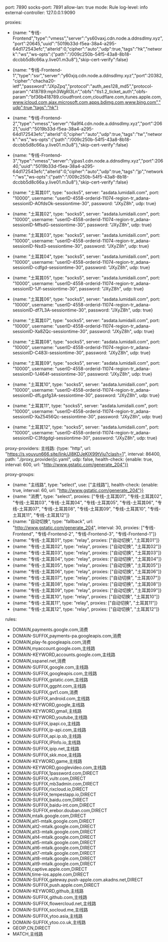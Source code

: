 port: 7890
socks-port: 7891
allow-lan: true
mode: Rule
log-level: info
external-controller: 127.0.0.1:9090

proxies:
  - {name: "专线-Frontend","type":"vmess","server":"ys60vaxj.cdn.node.a.ddnsdlmy.xyz","port":20645,"uuid":"5019b33d-f5ea-38a4-a295-64d172543efc","alterId":0,"cipher":"auto","udp":true,"tags":"hk","network":"ws","ws-opts":{"path":"/009c250b-54f5-43a8-8b18-dccbb5d8c66a.y.live01.m3u8"},"skip-cert-verify":false}

  - {name: "专线-Frontend-1","type":"ssr","server":"y60xjq.cdn.node.a.ddnsdlmy.xyz","port":20382,"cipher":"chacha20-ietf","password":"JXpZpq","protocol":"auth_aes128_md5","protocol-param":"418789:mph3WgRl3Ln","obfs":"tls1.2_ticket_auth","obfs-param":"bf36b418789.cloudfront.com,cloudflare.com,itunes.apple.com,www.icloud.com,ajax.microsoft.com,apps.bdimg.com,www.bing.com","udp":true,"tags":"hk"}

  - {name: "专线-Frontend-2","type":"vmess","server":"6a9f4.cdn.node.a.ddnsdlmy.xyz","port":20621,"uuid":"5019b33d-f5ea-38a4-a295-64d172543efc","alterId":0,"cipher":"auto","udp":true,"tags":"tw","network":"ws","ws-opts":{"path":"/009c250b-54f5-43a8-8b18-dccbb5d8c66a.y.live01.m3u8"},"skip-cert-verify":false}

  - {name: "专线-Frontend-3","type":"vmess","server":"yjpas1.cdn.node.a.ddnsdlmy.xyz","port":20640,"uuid":"5019b33d-f5ea-38a4-a295-64d172543efc","alterId":0,"cipher":"auto","udp":true,"tags":"jp","network":"ws","ws-opts":{"path":"/009c250b-54f5-43a8-8b18-dccbb5d8c66a.y.live01.m3u8"},"skip-cert-verify":false}

  - {name: "土耳其01", type: "socks5", server: "asdata.lumidaili.com", port: "10000", username: "userID-4558-orderid-11074-region-tr_adana-sessionID-AOfdsOk-sessiontime-30", password: "JXyZ8h", udp: true}
  - {name: "土耳其02", type: "socks5", server: "asdata.lumidaili.com", port: "10000", username: "userID-4558-orderid-11074-region-tr_adana-sessionID-MfsdG-sessiontime-30", password: "JXyZ8h", udp: true}
  - {name: "土耳其03", type: "socks5", server: "asdata.lumidaili.com", port: "10000", username: "userID-4558-orderid-11074-region-tr_adana-sessionID-Nsd3-sessiontime-30", password: "JXyZ8h", udp: true}
  - {name: "土耳其04", type: "socks5", server: "asdata.lumidaili.com", port: "10000", username: "userID-4558-orderid-11074-region-tr_adana-sessionID-cdfgd-sessiontime-30", password: "JXyZ8h", udp: true}
  - {name: "土耳其05", type: "socks5", server: "asdata.lumidaili.com", port: "10000", username: "userID-4558-orderid-11074-region-tr_adana-sessionID-1Jf-sessiontime-30", password: "JXyZ8h", udp: true}
  - {name: "土耳其06", type: "socks5", server: "asdata.lumidaili.com", port: "10000", username: "userID-4558-orderid-11074-region-tr_adana-sessionID-df7L3A-sessiontime-30", password: "JXyZ8h", udp: true}
  - {name: "土耳其07", type: "socks5", server: "asdata.lumidaili.com", port: "10000", username: "userID-4558-orderid-11074-region-tr_adana-sessionID-Xa8ZQc-sessiontime-30", password: "JXyZ8h", udp: true}
  - {name: "土耳其08", type: "socks5", server: "asdata.lumidaili.com", port: "10000", username: "userID-4558-orderid-11074-region-tr_adana-sessionID-C483l-sessiontime-30", password: "JXyZ8h", udp: true}
  - {name: "土耳其09", type: "socks5", server: "asdata.lumidaili.com", port: "10000", username: "userID-4558-orderid-11074-region-tr_adana-sessionID-1J464f-sessiontime-30", password: "JXyZ8h", udp: true}
  - {name: "土耳其10", type: "socks5", server: "asdata.lumidaili.com", port: "10000", username: "userID-4558-orderid-11074-region-tr_adana-sessionID-dfLgsfg3A-sessiontime-30", password: "JXyZ8h", udp: true}
  - {name: "土耳其11", type: "socks5", server: "asdata.lumidaili.com", port: "10000", username: "userID-4558-orderid-11074-region-tr_adana-sessionID-XaZ5456Qc-sessiontime-30", password: "JXyZ8h", udp: true}
  - {name: "土耳其12", type: "socks5", server: "asdata.lumidaili.com", port: "10000", username: "userID-4558-orderid-11074-region-tr_adana-sessionID-C3fdgdgl-sessiontime-30", password: "JXyZ8h", udp: true}
    

proxy-providers:
  主线路: {type: "http", url: "https://s.youyun666.site/link/Jl8KDJeKIX99tViu?clash=1", interval: 86400, path: "./proxy_provider/jc.yaml", udp: false, health-check: {enable: true, interval: 600, url: "http://www.gstatic.com/generate_204"}}

proxy-groups:
  - {name: "主线路", type: "select", use: ["主线路"], health-check: {enable: true, interval: 60, url: "http://www.gstatic.com/generate_204"}}
  - {name: "消费", type: "select", proxies: ["专线-土耳其01", "专线-土耳其02", "专线-土耳其03", "专线-土耳其04", "专线-土耳其05", "专线-土耳其06", "专线-土耳其07", "专线-土耳其08", "专线-土耳其09", "专线-土耳其10", "专线-土耳其11", "专线-土耳其12"]}
  - {name: "自动切换", type: "fallback", url: "http://www.gstatic.com/generate_204", interval: 30, proxies: ["专线-Frontend", "专线-Frontend-2", "专线-Frontend-3", "专线-Frontend-1"]}
  - {name: "专线-土耳其01", type: "relay", proxies: ["自动切换", "土耳其01"]}
  - {name: "专线-土耳其02", type: "relay", proxies: ["自动切换", "土耳其02"]}
  - {name: "专线-土耳其03", type: "relay", proxies: ["自动切换", "土耳其03"]}
  - {name: "专线-土耳其04", type: "relay", proxies: ["自动切换", "土耳其04"]}
  - {name: "专线-土耳其05", type: "relay", proxies: ["自动切换", "土耳其05"]}
  - {name: "专线-土耳其06", type: "relay", proxies: ["自动切换", "土耳其06"]}
  - {name: "专线-土耳其07", type: "relay", proxies: ["自动切换", "土耳其07"]}
  - {name: "专线-土耳其08", type: "relay", proxies: ["自动切换", "土耳其08"]}
  - {name: "专线-土耳其09", type: "relay", proxies: ["自动切换", "土耳其09"]}
  - {name: "专线-土耳其10", type: "relay", proxies: ["自动切换", "土耳其10"]}
  - {name: "专线-土耳其11", type: "relay", proxies: ["自动切换", "土耳其11"]}
  - {name: "专线-土耳其12", type: "relay", proxies: ["自动切换", "土耳其12"]}  

rules:
  - DOMAIN,payments.google.com,消费
  - DOMAIN-SUFFIX,payments-pa.googleapis.com,消费
  - DOMAIN,play-fe.googleapis.com,消费
  - DOMAIN,myaccount.google.com,主线路
  - DOMAIN-KEYWORD,accounts.google.com,主线路
  - DOMAIN,sspanel.net,消费
  - DOMAIN-SUFFIX,google.com,主线路
  - DOMAIN-SUFFIX,googleapis.com,主线路
  - DOMAIN-SUFFIX,gstatic.com,主线路
  - DOMAIN-SUFFIX,ggpht.com,主线路
  - DOMAIN-SUFFIX,gvt1.com,消费
  - DOMAIN-SUFFIX,android.com,主线路
  - DOMAIN-KEYWORD,google,主线路
  - DOMAIN-KEYWORD,gmail,主线路
  - DOMAIN-KEYWORD,youtube,主线路
  - DOMAIN-SUFFIX,ipapi.co,主线路
  - DOMAIN-SUFFIX,ip-api.com,主线路
  - DOMAIN-SUFFIX,api.ip.sb,主线路
  - DOMAIN-SUFFIX,IPInfo.io,主线路
  - DOMAIN-SUFFIX,ipip.net,主线路
  - DOMAIN-SUFFIX,skk.moe,主线路
  - DOMAIN-KEYWORD,game,主线路
  - DOMAIN-KEYWORD,googlevideo.com,主线路
  - DOMAIN-SUFFIX,1password.com,DIRECT
  - DOMAIN-SUFFIX,vultr.com,DIRECT
  - DOMAIN-SUFFIX,mb3admin.com,DIRECT
  - DOMAIN-SUFFIX,rixcloud.io,DIRECT
  - DOMAIN-SUFFIX,tempestapp.io,DIRECT
  - DOMAIN-SUFFIX,baidu.com,DIRECT
  - DOMAIN-SUFFIX,baidu-int.com,DIRECT
  - DOMAIN-SUFFIX,erebor.douban.com,DIRECT
  - DOMAIN,mtalk.google.com,DIRECT
  - DOMAIN,alt1-mtalk.google.com,DIRECT
  - DOMAIN,alt2-mtalk.google.com,DIRECT
  - DOMAIN,alt3-mtalk.google.com,DIRECT
  - DOMAIN,alt4-mtalk.google.com,DIRECT
  - DOMAIN,alt5-mtalk.google.com,DIRECT
  - DOMAIN,alt6-mtalk.google.com,DIRECT
  - DOMAIN,alt7-mtalk.google.com,DIRECT
  - DOMAIN,alt8-mtalk.google.com,DIRECT
  - DOMAIN,alt9-mtalk.google.com,DIRECT
  - DOMAIN,captive.apple.com,DIRECT
  - DOMAIN,time-ios.apple.com,DIRECT
  - DOMAIN-SUFFIX,gateway.push-apple.com.akadns.net,DIRECT
  - DOMAIN-SUFFIX,push.apple.com,DIRECT
  - DOMAIN-KEYWORD,github,主线路
  - DOMAIN-SUFFIX,github.com,主线路
  - DOMAIN-SUFFIX,flowercloud.net,主线路
  - DOMAIN-SUFFIX,socloud.me,主线路
  - DOMAIN-SUFFIX,ytoo.asia,主线路
  - DOMAIN-SUFFIX,ytoo.co.uk,主线路
  - GEOIP,CN,DIRECT
  - MATCH,主线路
